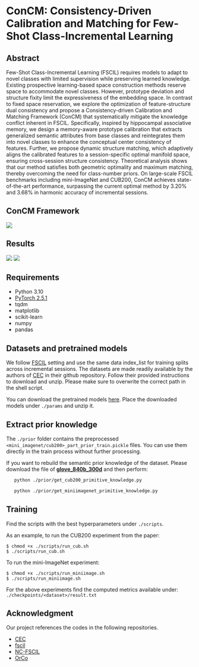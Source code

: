# ConCM: Consistency-Driven Calibration and Matching for Few-Shot Class-Incremental Learning

## Abstract
Few-Shot Class-Incremental Learning (FSCIL) requires models to adapt to novel classes with limited supervision while preserving learned knowledge. Existing prospective learning-based space construction methods reserve space to accommodate novel classes. However, prototype deviation and structure fixity limit the expressiveness of the embedding space. In contrast to fixed space reservation, we explore the optimization of feature-structure dual consistency and propose a Consistency-driven Calibration and Matching Framework (ConCM) that systematically mitigate the knowledge conflict inherent in FSCIL. Specifically, inspired by hippocampal associative memory, we design a memory-aware prototype calibration that extracts generalized semantic attributes from base classes and reintegrates them into novel classes to enhance the conceptual center consistency of features. Further, we propose dynamic structure matching, which adaptively aligns the calibrated features to a session-specific optimal manifold space, ensuring cross-session structure consistency. Theoretical analysis shows that our method satisfies both geometric optimality and maximum matching, thereby overcoming the need for class-number priors. On large-scale FSCIL benchmarks including mini-ImageNet and CUB200, ConCM achieves state-of-the-art performance, surpassing the current optimal method by 3.20% and 3.68% in harmonic accuracy of incremental sessions.

## ConCM Framework

<img src='https://anonymous.4open.science/r/ConCM-307A/figures/framework.png'>

## Results

<img src='https://anonymous.4open.science/r/ConCM-307A/figures/visualization.png'>
<img src='https://anonymous.4open.science/r/ConCM-307A/figures/sota.png'>

## Requirements
- Python 3.10
- [PyTorch 2.5.1](https://pytorch.org)
- tqdm
- matplotlib
- scikit-learn
- numpy
- pandas


## Datasets and pretrained models
We follow [FSCIL](https://github.com/xyutao/fscil) setting and use the same data index_list for training splits across incremental sessions. The datasets are made readily available by the authors of [CEC](https://github.com/icoz69/CEC-CVPR2021?tab=readme-ov-file#datasets-and-pretrained-models) in their github repository. Follow their provided instructions to download and unzip. Please make sure to overwrite the correct path in the shell script.


You can download the pretrained models [here](https://send.now/p59qm6ospr7d). Place the downloaded models under `./params` and unzip it. 



## Extract prior knowledge
The `./prior` folder contains the preprocessed `<mini_imagenet/cub200>_part_prior_train.pickle` files. You can use them directly in the train process without further processing.

 If you want to rebuild the semantic prior knowledge of the dataset. Please download the file of [**glove_840b_300d**](https://nlp.stanford.edu/data/glove.840B.300d.zip) and then perform:
 ```bash
    python ./prior/get_cub200_primitive_knowledge.py
```

```bash
   python ./prior/get_miniimagenet_primitive_knowledge.py
```


## Training
Find the scripts with the best hyperparameters under `./scripts`. 

As an example, to run the CUB200 experiment from the paper:
   
    $ chmod +x ./scripts/run_cub.sh
    $ ./scripts/run_cub.sh
    
To run the mini-ImageNet experiment:

    $ chmod +x ./scripts/run_miniimage.sh
    $ ./scripts/run_miniimage.sh

For the above experiments find the computed metrics available under: `./checkpoints/<dataset>/result.txt`


## Acknowledgment
Our project references the codes in the following repositories.

- [CEC](https://github.com/icoz69/CEC-CVPR2021)
- [fscil](https://github.com/xyutao/fscil)
- [NC-FSCIL](https://github.com/NeuralCollapseApplications/FSCIL)
- [OrCo](https://github.com/noorahmedds/OrCo)






